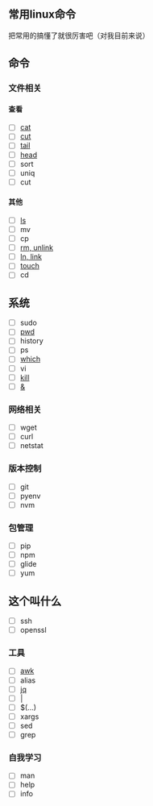 ## 常用linux命令
把常用的搞懂了就很厉害吧（对我目前来说）

## 命令

### 文件相关
#### 查看
- [ ] [cat](./cat.md)
- [ ] [cut](./cut.md)
- [ ] [tail](./tail.md)
- [ ] [head](./head.md)
- [ ] sort
- [ ] uniq
- [ ] cut

#### 其他
- [ ] [ls](./ls.md)
- [ ] mv
- [ ] cp
- [ ] [rm, unlink](./rm-unlink.md)
- [ ] [ln, link](./ln-link.md)
- [ ] [touch](./touch.md)
- [ ] cd

## 系统
- [ ] sudo
- [ ] [pwd](./pwd.md)
- [ ] history
- [ ] ps
- [ ] [which](./which.md)
- [ ] vi
- [ ] [kill](./kill.md)
- [ ] [&](./&.md)

### 网络相关
- [ ] wget
- [ ] curl
- [ ] netstat

### 版本控制
- [ ] git
- [ ] pyenv
- [ ] nvm

### 包管理
- [ ] pip
- [ ] npm
- [ ] glide
- [ ] yum

## 这个叫什么
- [ ] ssh
- [ ] openssl

### 工具
- [ ] [awk](./awk.md)
- [ ] alias
- [ ] [jq](./jq.md)
- [ ] |
- [ ] $(...)
- [ ] xargs
- [ ] sed
- [ ] grep

### 自我学习
- [ ] man
- [ ] help
- [ ] info